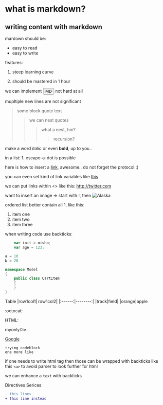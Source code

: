 what is markdown?
=
writing content with markdown
-
mardown should be:
- easy to read
- easy to write

features:
1. steep learning curve

2. should be mastered in 1 hour

we can implement <button>MD</button> not hard at all



mupltiple new lines are not significant

>some block quote text
>>we can nest quotes
>>>what a nest, hm?
>>>>recursion?

make a word *italic* or even **bold**, up to you..

in a list:
1\. escape-a-dot is possible

here is how to insert a [link](http://reddit.com "hover text here"), awesome..
do not forget the protocol :)

you can even set kind of link variables like [this][link1]


[link1]: http://pinterest.com "Pinterest"

we can put links within <> like this: <http://twitter.com>

want to insert an image => start with !, then
![Alaska](http://imgur.com/gallery/3dzpiyw)

ordered list better contain all 1. like this:
1. item one
1. item two
1. item three

when writing code use backticks:
```javascript
    var init = misho;
    var age = 123;
```
```python
a = 10
b = 20
```
```csharp
namespace Model
{
    public class CartItem
    {
    }
}
```


Table
|row1col1| row1col2|
|:------:|--------:|
|track|field|
|orange|apple

:octocat:

HTML:
<div>myonlyDiv

<a href="www.google.com">Google</a></div>

    trying codeblock
    one more like

if one needs to write html tag then those can be wrapped with backticks like this `<a>` to avoid parser to look further for html


we can enhance a `text` with backticks

Directives
Serices

```diff
- this lines
+ this line instead
```